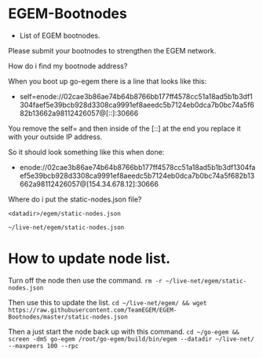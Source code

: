 # EGEM-Bootnodes
- List of EGEM bootnodes.

Please submit your bootnodes to strengthen the EGEM network.

How do i find my bootnode address?

When you boot up go-egem there is a line that looks like this:


- self=enode://02cae3b86ae74b64b8766bb177ff4578cc51a18ad5b1b3df1304faef5e39bcb928d3308ca9991ef8aeedc5b7124eb0dca7b0bc74a5f682b13662a98112426057@[::]:30666

You remove the self= and then inside of the [::] at the end you replace it with your outside IP address.

So it should look something like this when done:

- enode://02cae3b86ae74b64b8766bb177ff4578cc51a18ad5b1b3df1304faef5e39bcb928d3308ca9991ef8aeedc5b7124eb0dca7b0bc74a5f682b13662a98112426057@[154.34.678.12]:30666


Where do i put the static-nodes.json file?

```<datadir>/egem/static-nodes.json```

```~/live-net/egem/static-nodes.json```

# How to update node list.

Turn off the node then use the command.
```rm -r ~/live-net/egem/static-nodes.json```

Then use this to update the list.
``` cd ~/live-net/egem/ && wget https://raw.githubusercontent.com/TeamEGEM/EGEM-Bootnodes/master/static-nodes.json ```

Then a just start the node back up with this command.
```cd ~/go-egem && screen -dmS go-egem /root/go-egem/build/bin/egem --datadir ~/live-net/ --maxpeers 100 --rpc```
